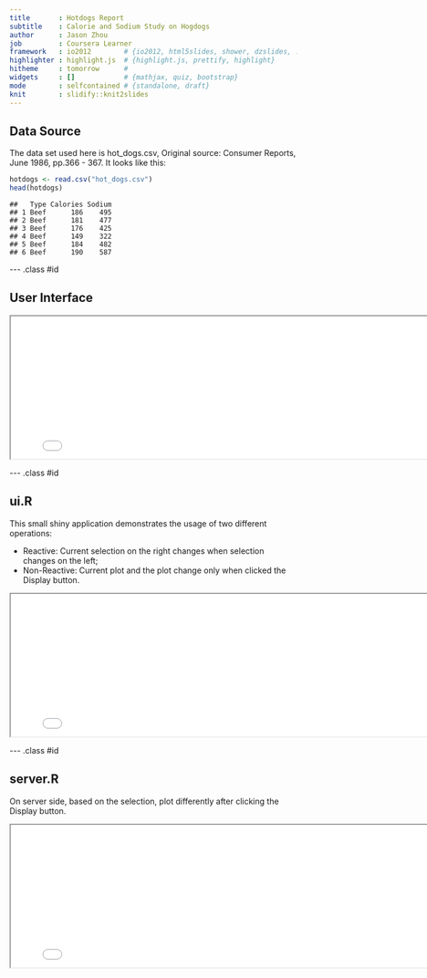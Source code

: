 ```yaml
---
title       : Hotdogs Report
subtitle    : Calorie and Sodium Study on Hogdogs
author      : Jason Zhou
job         : Coursera Learner
framework   : io2012        # {io2012, html5slides, shower, dzslides, ...}
highlighter : highlight.js  # {highlight.js, prettify, highlight}
hitheme     : tomorrow      # 
widgets     : []            # {mathjax, quiz, bootstrap}
mode        : selfcontained # {standalone, draft}
knit        : slidify::knit2slides
---
```


## Data Source  

The data set used here is hot_dogs.csv, Original source: Consumer Reports, June 1986, pp.366 - 367. 
It looks like this: 

```r
hotdogs <- read.csv("hot_dogs.csv")
head(hotdogs)
```

```
##   Type Calories Sodium
## 1 Beef      186    495
## 2 Beef      181    477
## 3 Beef      176    425
## 4 Beef      149    322
## 5 Beef      184    482
## 6 Beef      190    587
```

--- .class #id 

## User Interface
   
<iframe src='Hotdogs_Pic_6.png' width = 800px height = 250px> 
</iframe>

--- .class #id  

## ui.R
This small shiny application demonstrates the usage of two different operations: 
* Reactive: Current selection on the right changes when selection changes on the left; 
* Non-Reactive: Current plot and the plot change only when clicked the Display button.

<iframe src='ui_Code.png' width = 800px height = 250px> 
</iframe>

--- .class #id 

## server.R
On server side, based on the selection, plot differently after clicking the Display button. 

<iframe src='server_Code.png' width = 800px height = 250px> 
</iframe>

